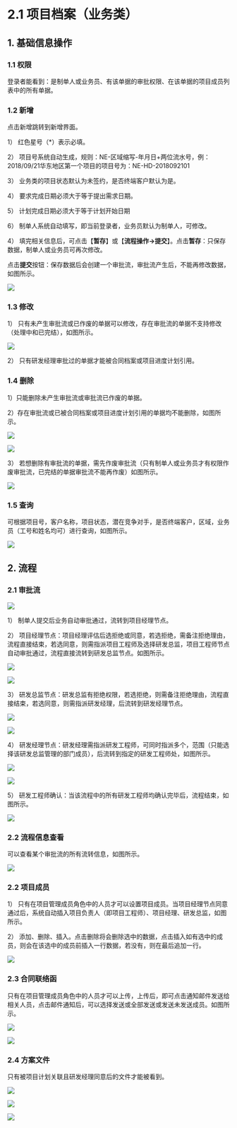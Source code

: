 # 2.1 项目档案（业务类）

## 1. 基础信息操作

### 1.1  权限

登录者能看到：是制单人或业务员、有该单据的审批权限、在该单据的项目成员列表中的所有单据。

### 1.2   新增

点击新增跳转到新增界面。

1） 红色星号（\*）表示必填。

2） 项目号系统自动生成，规则：NE-区域缩写-年月日+两位流水号，例：2018/09/21华东地区第一个项目的项目号为：NE-HD-2018092101

3） 业务类的项目状态默认为未签约，是否终端客户默认为是。

4） 要求完成日期必须大于等于提出需求日期。

5） 计划完成日期必须大于等于计划开始日期

6） 制单人系统自动填写，即当前登录者，业务员默认为制单人，可修改。

4）  填完相关信息后，可点击【**暂存**】或【**流程操作-&gt;提交**】。点击**暂存**：只保存数据，制单人或业务员可再次修改。

点击**提交**按钮：保存数据后会创建一个审批流，审批流产生后，不能再修改数据，如图所示。

![](../.gitbook/assets/image%20%28106%29.png)

### 1.3   修改

1） 只有未产生审批流或已作废的单据可以修改，存在审批流的单据不支持修改（处理中和已完结），如图所示。

![](../.gitbook/assets/image%20%2896%29.png)

2）只有研发经理审批过的单据才能被合同档案或项目进度计划引用。

### 1.4 删除

1）只能删除未产生审批流或审批流已作废的单据。

2）存在审批流或已被合同档案或项目进度计划引用的单据均不能删除，如图所示。

![](../.gitbook/assets/image%20%2816%29.png)

![](../.gitbook/assets/image%20%2812%29.png)

3）若想删除有审批流的单据，需先作废审批流（只有制单人或业务员才有权限作废审批流，已完结的单据审批流不能再作废）如图所示。

![](../.gitbook/assets/image%20%2851%29.png)

### 1.5   查询

可根据项目号，客户名称，项目状态，潜在竞争对手，是否终端客户，区域，业务员（工号和姓名均可）进行查询，如图所示。

![](../.gitbook/assets/image%20%2828%29.png)

## 2. 流程

### 2.1  审批流

![](../.gitbook/assets/image%20%287%29.png)



1）  制单人提交后业务自动审批通过，流转到项目经理节点。 

2） 项目经理节点：项目经理评估后选拒绝或同意，若选拒绝，需备注拒绝理由，流程直接结束，若选同意，则需指派项目工程师及选择研发总监，项目工程师节点自动审批通过，流程直接流转到研发总监节点。如图所示。

![](../.gitbook/assets/image%20%284%29.png)

![](../.gitbook/assets/image%20%2858%29.png)

3）  研发总监节点：研发总监有拒绝权限，若选拒绝，则需备注拒绝理由，流程直接结束，若选同意，则需指派研发经理，后流转到研发经理节点。

![](../.gitbook/assets/image%20%282%29.png)

![](../.gitbook/assets/image%20%2899%29.png)

4）  研发经理节点：研发经理需指派研发工程师，可同时指派多个，范围（只能选择该研发总监管理的部门成员），后流转到指定的研发工程师处，如图所示。

![](../.gitbook/assets/image%20%2850%29.png)

![](../.gitbook/assets/image%20%28118%29.png)

5） 研发工程师确认：当该流程中的所有研发工程师均确认完毕后，流程结束，如图所示。

![](../.gitbook/assets/image%20%2876%29.png)

### 2.2 流程信息查看

可以查看某个审批流的所有流转信息，如图所示。

![](../.gitbook/assets/image%20%2856%29.png)

### 2.2   项目成员

1） 只有在项目管理成员角色中的人员才可以设置项目成员。当项目经理节点同意通过后，系统自动插入项目负责人（即项目工程师）、项目经理、研发总监，如图所示。

2） 添加、删除、插入。点击删除将会删除选中的数据，点击插入如有选中的成员，则会在该选中的成员前插入一行数据，若没有，则在最后追加一行。

![](../.gitbook/assets/image%20%2887%29.png)

### 2.3   合同联络函

只有在项目管理成员角色中的人员才可以上传，上传后，即可点击通知邮件发送给相关人员，点击邮件通知后，可以选择发送或全部发送或发送未发送成员。如图所示。

![](../.gitbook/assets/image%20%28101%29.png)

![](../.gitbook/assets/image%20%28104%29.png)

### 2.4  方案文件

只有被项目计划关联且研发经理同意后的文件才能被看到。

![](../.gitbook/assets/image%20%28111%29.png)

![](../.gitbook/assets/image%20%2862%29.png)

![](../.gitbook/assets/image%20%28108%29.png)



